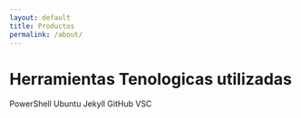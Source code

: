```yaml
---
layout: default
title: Productos
permalink: /about/
---
```


# Herramientas Tenologicas utilizadas

PowerShell
Ubuntu
Jekyll
GitHub
VSC

